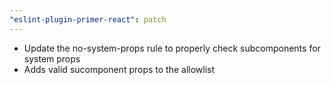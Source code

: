```yaml
---
"eslint-plugin-primer-react": patch
---
```


- Update the no-system-props rule to properly check subcomponents for system props 
- Adds valid sucomponent props to the allowlist
